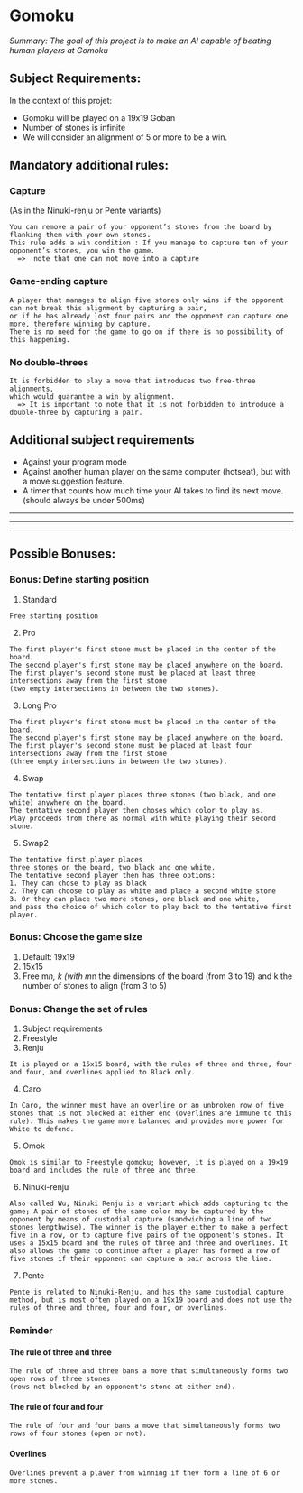 # Gomoku
*Summary: The goal of this project is to make an AI capable of beating human players
at Gomoku*

## Subject Requirements:
In the context of this projet:
- Gomoku will be played on a 19x19 Goban
- Number of stones is infinite
- We will consider an alignment of 5 or more to be a win.

## Mandatory additional rules:
### Capture
(As in the Ninuki-renju or Pente variants)
```
You can remove a pair of your opponent’s stones from the board by flanking them with your own stones.
This rule adds a win condition : If you manage to capture ten of your opponent’s stones, you win the game.
  =>  note that one can not move into a capture
```

### Game-ending capture
```
A player that manages to align five stones only wins if the opponent can not break this alignment by capturing a pair,
or if he has already lost four pairs and the opponent can capture one more, therefore winning by capture.
There is no need for the game to go on if there is no possibility of this happening.
```
### No double-threes
```
It is forbidden to play a move that introduces two free-three alignments,
which would guarantee a win by alignment.
  => It is important to note that it is not forbidden to introduce a
double-three by capturing a pair.
```
## Additional subject requirements
- Against your program mode
- Against another human player on the same computer (hotseat), but with a move suggestion feature.
- A timer that counts how much time your AI takes to find its next move. (should always be under 500ms)

***
***
***

## Possible Bonuses:
### Bonus: Define starting position
1. Standard
```
Free starting position
```
2. Pro
```
The first player's first stone must be placed in the center of the board.
The second player's first stone may be placed anywhere on the board.
The first player's second stone must be placed at least three intersections away from the first stone
(two empty intersections in between the two stones).
```
3. Long Pro
```
The first player's first stone must be placed in the center of the board.
The second player's first stone may be placed anywhere on the board.
The first player's second stone must be placed at least four intersections away from the first stone
(three empty intersections in between the two stones).
```
4. Swap
```
The tentative first player places three stones (two black, and one white) anywhere on the board.
The tentative second player then choses which color to play as.
Play proceeds from there as normal with white playing their second stone.
```
5. Swap2
```
The tentative first player places
three stones on the board, two black and one white.
The tentative second player then has three options:
1. They can chose to play as black
2. They can choose to play as white and place a second white stone
3. 0r they can place two more stones, one black and one white,
and pass the choice of which color to play back to the tentative first player.
```
### Bonus: Choose the game size
1. Default: 19x19
2. 15x15
3. Free m*n, k (with m*n the dimensions of the board (from 3 to 19) and k the number of stones to align (from 3 to 5)

### Bonus: Change the set of rules
1. Subject requirements
2. Freestyle
3. Renju
```
It is played on a 15x15 board, with the rules of three and three, four and four, and overlines applied to Black only.
```
4. Caro
```
In Caro, the winner must have an overline or an unbroken row of five stones that is not blocked at either end (overlines are immune to this rule). This makes the game more balanced and provides more power for White to defend.
```
5. Omok
```
Omok is similar to Freestyle gomoku; however, it is played on a 19×19 board and includes the rule of three and three.
```
6. Ninuki-renju
```
Also called Wu, Ninuki Renju is a variant which adds capturing to the game; A pair of stones of the same color may be captured by the opponent by means of custodial capture (sandwiching a line of two stones lengthwise). The winner is the player either to make a perfect five in a row, or to capture five pairs of the opponent's stones. It uses a 15x15 board and the rules of three and three and overlines. It also allows the game to continue after a player has formed a row of five stones if their opponent can capture a pair across the line.
```
7. Pente
```
Pente is related to Ninuki-Renju, and has the same custodial capture method, but is most often played on a 19x19 board and does not use the rules of three and three, four and four, or overlines.
```

### Reminder
#### The rule of three and three
```
The rule of three and three bans a move that simultaneously forms two open rows of three stones
(rows not blocked by an opponent's stone at either end).
```
#### The rule of four and four
```
The rule of four and four bans a move that simultaneously forms two rows of four stones (open or not).
```
#### Overlines
```
Overlines prevent a plaver from winning if thev form a line of 6 or more stones.
```
